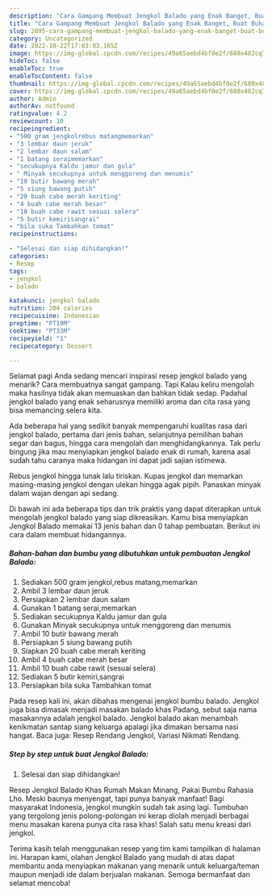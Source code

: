 ```yaml
---
description: "Cara Gampang Membuat Jengkol Balado yang Enak Banget, Buat Buka Puasa Sempurna"
title: "Cara Gampang Membuat Jengkol Balado yang Enak Banget, Buat Buka Puasa Sempurna"
slug: 2095-cara-gampang-membuat-jengkol-balado-yang-enak-banget-buat-buka-puasa-sempurna
category: Uncategorized
date: 2022-10-22T17:03:03.165Z
image: https://img-global.cpcdn.com/recipes/49a65aebd4bf0e2f/680x482cq70/jengkol-balado-foto-resep-utama.jpg
hideToc: false
enableToc: true
enableTocContent: false
thumbnail: https://img-global.cpcdn.com/recipes/49a65aebd4bf0e2f/680x482cq70/jengkol-balado-foto-resep-utama.jpg
cover: https://img-global.cpcdn.com/recipes/49a65aebd4bf0e2f/680x482cq70/jengkol-balado-foto-resep-utama.jpg
author: Admin
authorAv: notfound
ratingvalue: 4.2
reviewcount: 10
recipeingredient:
- "500 gram jengkolrebus matangmemarkan"
- "3 lembar daun jeruk"
- "2 lembar daun salam"
- "1 batang seraimemarkan"
- "secukupnya Kaldu jamur dan gula"
- " Minyak secukupnya untuk menggoreng dan menumis"
- "10 butir bawang merah"
- "5 siung bawang putih"
- "20 buah cabe merah keriting"
- "4 buah cabe merah besar"
- "10 buah cabe rawit sesuai selera"
- "5 butir kemirisangrai"
- "bila suka Tambahkan tomat"
recipeinstructions:

- "Selesai dan siap dihidangkan!"
categories:
- Resep
tags:
- jengkol
- balado

katakunci: jengkol balado 
nutrition: 204 calories
recipecuisine: Indonesian
preptime: "PT19M"
cooktime: "PT33M"
recipeyield: "1"
recipecategory: Dessert

---
```



Selamat pagi Anda sedang mencari inspirasi resep jengkol balado yang menarik? Cara membuatnya sangat gampang. Tapi Kalau keliru mengolah maka hasilnya tidak akan memuaskan dan bahkan tidak sedap. Padahal jengkol balado yang enak seharusnya memiliki aroma dan cita rasa yang bisa memancing selera kita.


Ada beberapa hal yang sedikit banyak mempengaruhi kualitas rasa dari jengkol balado, pertama dari jenis bahan, selanjutnya pemilihan bahan segar dan bagus, hingga cara mengolah dan menghidangkannya. Tak perlu bingung jika mau menyiapkan jengkol balado enak di rumah, karena asal sudah tahu caranya maka hidangan ini dapat jadi sajian istimewa.

Rebus jengkol hingga lunak lalu tiriskan. Kupas jengkol dan memarkan masing-masing jengkol dengan ulekan hingga agak pipih. Panaskan minyak dalam wajan dengan api sedang.


Di bawah ini ada beberapa tips dan trik praktis yang dapat diterapkan untuk mengolah jengkol balado yang siap dikreasikan. Kamu bisa menyiapkan Jengkol Balado memakai 13 jenis bahan dan 0 tahap pembuatan. Berikut ini cara dalam membuat hidangannya.

<!--inarticleads1-->

##### Bahan-bahan dan bumbu yang dibutuhkan untuk pembuatan Jengkol Balado:

1. Sediakan 500 gram jengkol,rebus matang,memarkan
1. Ambil 3 lembar daun jeruk
1. Persiapkan 2 lembar daun salam
1. Gunakan 1 batang serai,memarkan
1. Sediakan secukupnya Kaldu jamur dan gula
1. Gunakan  Minyak secukupnya untuk menggoreng dan menumis
1. Ambil 10 butir bawang merah
1. Persiapkan 5 siung bawang putih
1. Siapkan 20 buah cabe merah keriting
1. Ambil 4 buah cabe merah besar
1. Ambil 10 buah cabe rawit (sesuai selera)
1. Sediakan 5 butir kemiri,sangrai
1. Persiapkan bila suka Tambahkan tomat


Pada resep kali ini, akan dibahas mengenai jengkol bumbu balado. Jengkol juga bisa dimasak menjadi masakan balado khas Padang, sebut saja nama masakannya adalah jengkol balado. Jengkol balado akan menambah kenikmatan santap siang keluarga apalagi jika dimakan bersama nasi hangat. Baca juga: Resep Rendang Jengkol, Variasi Nikmati Rendang. 

<!--inarticleads2-->

##### Step by step untuk buat Jengkol Balado:


1. Selesai dan siap dihidangkan!

Resep Jengkol Balado Khas Rumah Makan Minang, Pakai Bumbu Rahasia Lho. Meski baunya menyengat, tapi punya banyak manfaat! Bagi masyarakat Indonesia, jengkol mungkin sudah tak asing lagi. Tumbuhan yang tergolong jenis polong-polongan ini kerap diolah menjadi berbagai menu masakan karena punya cita rasa khas! Salah satu menu kreasi dari jengkol. 

Terima kasih telah menggunakan resep yang tim kami tampilkan di halaman ini. Harapan kami, olahan Jengkol Balado yang mudah di atas dapat membantu anda menyiapkan makanan yang menarik untuk keluarga/teman maupun menjadi ide dalam berjualan makanan. Semoga bermanfaat dan selamat mencoba!
